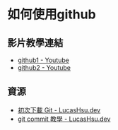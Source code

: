 # 如何使用github

## 影片教學連結
- [github1 - Youtube](https://www.youtube.com/watch?v=wzVy87-syLg)
- [github2 - Youtube](https://www.youtube.com/watch?v=cFZYeFhQSQQ)


## 資源
- [初次下載 Git - LucasHsu.dev](https://lucashsu95.github.io/LucasHsu.dev/git/%E5%88%9D%E6%AC%A1%E4%B8%8B%E8%BC%89git)
- [git commit 教學 - LucasHsu.dev](https://lucashsu95.github.io/LucasHsu.dev/git/git-commit)